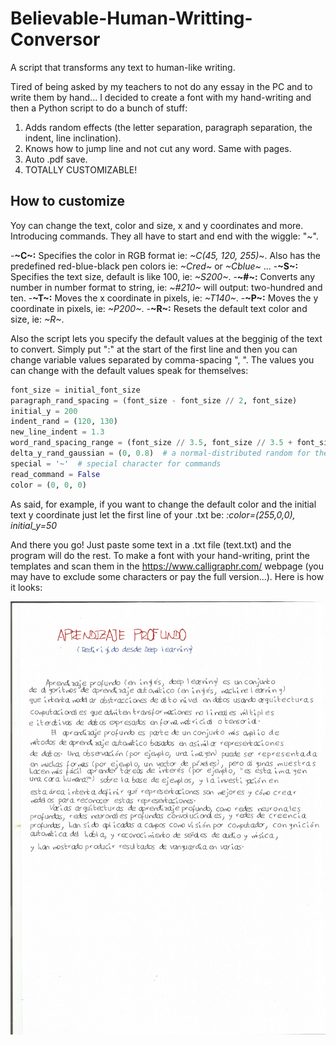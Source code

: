 # Believable-Human-Writting-Conversor
A script that transforms any text to human-like writing.

Tired of being asked by my teachers to not do any essay in the PC and to write them by hand... I decided to create a font with my hand-writing and then a Python script to do a bunch of stuff:

1. Adds random effects (the letter separation, paragraph separation, the indent, line inclination).
2. Knows how to jump line and not cut any word. Same with pages.
3. Auto .pdf save.
4. TOTALLY CUSTOMIZABLE!

## How to customize
Yoy can change the text, color and size, x and y coordinates and more. Introducing commands. They all have to start and end with the wiggle: "\~".

-**\~C\~:** Specifies the color in RGB format ie: _\~C(45, 120, 255)_\~. Also has the predefined red-blue-black pen colors ie: _\~Cred\~_ or _\~Cblue\~_ ...
-**\~S\~:** Specifies the text size, default is like 100, ie: _\~S200\~_.
-**\~#\~:** Converts any number in number format to string, ie: _\~#210\~_ will output: two-hundred and ten.
-**\~T\~:** Moves the x coordinate in pixels, ie: _\~T140\~_.
-**\~P\~:** Moves the y coordinate in pixels, ie: _\~P200\~_.
-**\~R\~:** Resets the default text color and size, ie: _\~R\~_.

Also the script lets you specify the default values at the begginig of the text to convert. Simply put ":" at the start of the first line and then you can change variable values separated by comma-spacing ", ". The values you can change with the default values speak for themselves: 

```python
font_size = initial_font_size
paragraph_rand_spacing = (font_size - font_size // 2, font_size)
initial_y = 200
indent_rand = (120, 130)
new_line_indent = 1.3
word_rand_spacing_range = (font_size // 3.5, font_size // 3.5 + font_size // 10)
delta_y_rand_gaussian = (0, 0.8)  # a normal-distributed random for the inclination of each line
special = '~'  # special character for commands
read_command = False
color = (0, 0, 0) 
```

As said, for example, if you want to change the default color and the initial text y coordinate just let the first line of your .txt be:
_:color=(255,0,0), initial_y=50_

And there you go! Just paste some text in a .txt file (text.txt) and the program will do the rest. To make a font with your hand-writing, print the templates and scan them in the https://www.calligraphr.com/ webpage (you may have to exclude some characters or pay the full version...). Here is how it looks:

![](text.png)





